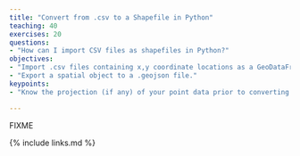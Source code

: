 ```yaml
---
title: "Convert from .csv to a Shapefile in Python"
teaching: 40
exercises: 20
questions:
- "How can I import CSV files as shapefiles in Python?"
objectives:
- "Import .csv files containing x,y coordinate locations as a GeoDataFrame."
- "Export a spatial object to a .geojson file."
keypoints:
- "Know the projection (if any) of your point data prior to converting to a spatial object."

---
```

FIXME

{% include links.md %}

